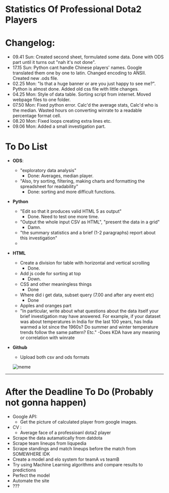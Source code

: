 Statistics Of Professional Dota2 Players 
========================
Changelog:
=========
- 09.41 Sun: Created second sheet, formulated some data. Done with ODS part until it turns out "nah it's not done".
- 17.15 Sun: Python cant handle Chinese players' names. Google translated them one by one to latin. Changed encoding to ANSII. Created new .ods file.
- 02.25 Mon: "Is that a huge banner or are you just happy to see me?". Python is almost done. Added old css file with little changes. 
- 04.25 Mon: Style of data table. Sorting script from internet. Moved webpage files to one folder. 
- 07.50 Mon: Fixed python error. Calc'd the average stats, Calc'd who is the median. Wasted hours on converting winrate to a readable percentage format cell.
- 08.20 Mon: Fixed loops creating extra lines etc.
- 09.06 Mon: Added a small investigation part.

To Do List
=========
- **ODS**:
  - "exploratory data analysis"
    - Done: Averages, median player. 
  - "Also, try sorting, filtering, making charts and formatting the spreadsheet for readability"
    - Done: sorting and more difficult functions.
  
- **Python**
  - "Edit so that it produces valid HTML 5 as output"
    - Done. Need to test one more time.
  - "Output the whole input CSV as HTML",  "present the data in a grid"
    - Damn.
  - "the summary statistics and a brief (1-2 paragraphs) report about this investigation"
  - 
  
- **HTML**
  - Create a division for table with horizontal and vertical scrolling
    - Done.
  - Add js code for sorting at top
    - Down.
  - CSS and other meaningless things
    - Done
  - Where did i get data, subset query (7.00 and after any event etc)
    - Done
  - Apples and oranges part
  - "In particular, write about what questions about the data itself your brief investigation may have answered. For
example, if your dataset was about temperatures in India for the last 100 years, has India warmed a lot since the
1960s? Do summer and winter temperature trends follow the same pattern? Etc."
    -Does KDA have any meaning or correlation with winrate
	
- **Github**
  - Upload both csv and ods formats
  
  ![meme](https://github.com/ituis17/a2-pikrua/blob/master/readme/not.jpg "meme")
------
After the Deadline To Do (Probably not gonna happen)
=========
- Google API:
  - Get the picture of calculated player from google images.
- CV :
  - Average face of a professioanl dota2 player
- Scrape the data autamatically from datdota
- Scrape team lineups from liqupedia
- Scrape standings and match lineups before the match from SOMEWHERE IDK
- Create a model and elo system for teamA vs teamB
- Try using Machine Learning algorithms and compare results to predictions
- Perfect the model
- Automate the site
- ???

